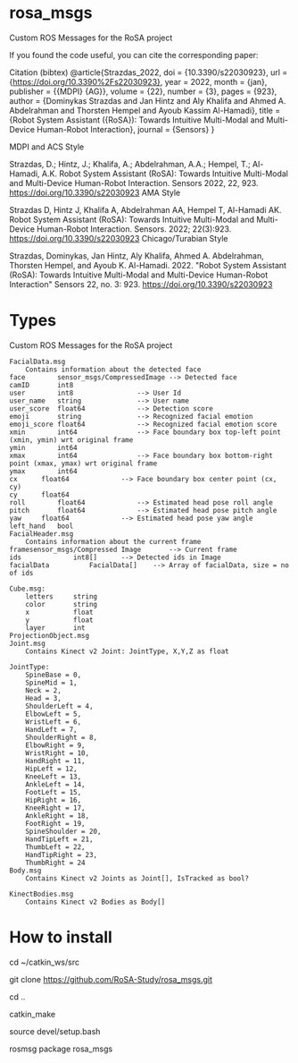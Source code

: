 # rosa_msgs
Custom ROS Messages for the RoSA project

If you found the code useful, you can cite the corresponding paper:

Citation (bibtex)
@article{Strazdas_2022, doi = {10.3390/s22030923}, url = {https://doi.org/10.3390%2Fs22030923}, year = 2022, month = {jan}, publisher = {{MDPI} {AG}}, volume = {22}, number = {3}, pages = {923}, author = {Dominykas Strazdas and Jan Hintz and Aly Khalifa and Ahmed A. Abdelrahman and Thorsten Hempel and Ayoub Kassim Al-Hamadi}, title = {Robot System Assistant ({RoSA}): Towards Intuitive Multi-Modal and Multi-Device Human-Robot Interaction}, journal = {Sensors} } 

MDPI and ACS Style

Strazdas, D.; Hintz, J.; Khalifa, A.; Abdelrahman, A.A.; Hempel, T.; Al-Hamadi, A.K. Robot System Assistant (RoSA): Towards Intuitive Multi-Modal and Multi-Device Human-Robot Interaction. Sensors 2022, 22, 923. https://doi.org/10.3390/s22030923
AMA Style

Strazdas D, Hintz J, Khalifa A, Abdelrahman AA, Hempel T, Al-Hamadi AK. Robot System Assistant (RoSA): Towards Intuitive Multi-Modal and Multi-Device Human-Robot Interaction. Sensors. 2022; 22(3):923. https://doi.org/10.3390/s22030923
Chicago/Turabian Style

Strazdas, Dominykas, Jan Hintz, Aly Khalifa, Ahmed A. Abdelrahman, Thorsten Hempel, and Ayoub K. Al-Hamadi. 2022. "Robot System Assistant (RoSA): Towards Intuitive Multi-Modal and Multi-Device Human-Robot Interaction" Sensors 22, no. 3: 923. https://doi.org/10.3390/s22030923

# Types
Custom ROS Messages for the RoSA project

    FacialData.msg
    	Contains information about the detected face
	face		sensor_msgs/CompressedImage	--> Detected face 
	camID		int8 
	user		int8				--> User Id
	user_name	string				--> User name 
	user_score	float64				--> Detection score 
	emoji		string				--> Recognized facial emotion 
	emoji_score	float64				--> Recognized facial emotion score
	xmin		int64				--> Face boundary box top-left point (xmin, ymin) wrt original frame    
	ymin		int64 
	xmax		int64				--> Face boundary box bottom-right point (xmax, ymax) wrt original frame 
	ymax		int64 
	cx		float64				--> Face boundary box center point (cx, cy)
	cy		float64 
	roll		float64				--> Estimated head pose roll angle 
	pitch		float64				--> Estimated head pose pitch angle  
	yaw		float64				--> Estimated head pose yaw angle  
	left_hand	bool 				
    FacialHeader.msg
    	Contains information about the current frame 
	framesensor_msgs/Compressed	Image 		--> Current frame
	ids				int8[] 		--> Detected ids in Image
	facialData			FacialData[] 	--> Array of facialData, size = no of ids

	Cube.msg:
        letters     string
        color       string
        x           float
        y           float
        layer       int
	ProjectionObject.msg
    Joint.msg   
        Contains Kinect v2 Joint: JointType, X,Y,Z as float
	
	JointType:
        SpineBase = 0,
        SpineMid = 1,
        Neck = 2,
        Head = 3,
        ShoulderLeft = 4,
        ElbowLeft = 5,
        WristLeft = 6,
        HandLeft = 7,
        ShoulderRight = 8,
        ElbowRight = 9,
        WristRight = 10,
        HandRight = 11,
        HipLeft = 12,
        KneeLeft = 13,
        AnkleLeft = 14,
        FootLeft = 15,
        HipRight = 16,
        KneeRight = 17,
        AnkleRight = 18,
        FootRight = 19,
        SpineShoulder = 20,
        HandTipLeft = 21,
        ThumbLeft = 22,
        HandTipRight = 23,
        ThumbRight = 24
    Body.msg
        Contains Kinect v2 Joints as Joint[], IsTracked as bool?
	
    KinectBodies.msg
        Contains Kinect v2 Bodies as Body[]

# How to install
cd ~/catkin_ws/src

git clone https://github.com/RoSA-Study/rosa_msgs.git

cd ..

catkin_make

source devel/setup.bash

rosmsg package rosa_msgs

